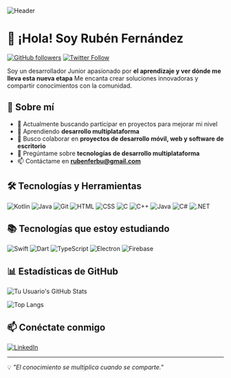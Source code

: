 
![Header](https://media.licdn.com/dms/image/v2/D4D16AQF07hgB9-bH7A/profile-displaybackgroundimage-shrink_350_1400/profile-displaybackgroundimage-shrink_350_1400/0/1721199300699?e=1745452800&v=beta&t=MAfIGJt5OKho9q_q4o_XCYioth3U1kWG-23gYKWhGXY)

# 👋 ¡Hola! Soy Rubén Fernández 

[![GitHub followers](https://img.shields.io/github/followers/tuusuario?style=social)](https://github.com/tuusuario)
[![Twitter Follow](https://img.shields.io/twitter/follow/tuusuario?style=social)](https://twitter.com/tuusuario)

Soy un desarrollador Junior apasionado por **el aprendizaje y ver dónde me lleva esta nueva etapa** Me encanta crear soluciones innovadoras y compartir conocimientos con la comunidad.

## 🚀 Sobre mí

- 🔭 Actualmente buscando participar en proyectos para mejorar mi nivel
- 🌱 Aprendiendo **desarrollo multiplataforma**
- 👯 Busco colaborar en **proyectos de desarrollo móvil, web y software de escritorio**
- 💬 Pregúntame sobre **tecnologías de desarrollo multiplataforma**
- 📫 Contáctame en **rubenferbu@gmail.com**

## 🛠️ Tecnologías y Herramientas

![Kotlin](https://img.shields.io/badge/-Kotlin-0095D5?logo=kotlin&logoColor=white&style=flat-square)
![Java](https://img.shields.io/badge/-Java-007396?logo=java&logoColor=white&style=flat-square)
![Git](https://img.shields.io/badge/-Git-F05032?logo=git&logoColor=white&style=flat-square)
![HTML](https://img.shields.io/badge/-HTML5-E34F26?logo=html5&logoColor=white&style=flat-square)
![CSS](https://img.shields.io/badge/-CSS3-1572B6?logo=css3&logoColor=white&style=flat-square)
![C](https://img.shields.io/badge/-C-A8B9CC?logo=c&logoColor=black&style=flat-square)
![C++](https://img.shields.io/badge/-C++-00599C?logo=c%2B%2B&logoColor=white&style=flat-square)
![Java](https://img.shields.io/badge/-Java-007396?logo=java&logoColor=white&style=flat-square)
![C#](https://img.shields.io/badge/-C%23-239120?logo=c-sharp&logoColor=white&style=flat-square)
![.NET](https://img.shields.io/badge/-.NET-512BD4?logo=dotnet&logoColor=white&style=flat-square)
<!--
![JavaScript](https://img.shields.io/badge/-JavaScript-F7DF1E?logo=javascript&logoColor=black&style=flat-square)
![React](https://img.shields.io/badge/-React-61DAFB?logo=react&logoColor=white&style=flat-square)
![Node.js](https://img.shields.io/badge/-Node.js-339933?logo=node.js&logoColor=white&style=flat-square)
![Flutter](https://img.shields.io/badge/-Flutter-02569B?logo=flutter&logoColor=white&style=flat-square)
-->

## 📚 Tecnologías que estoy estudiando

![Swift](https://img.shields.io/badge/-Swift-FA7343?logo=swift&logoColor=white&style=flat-square)
![Dart](https://img.shields.io/badge/-Dart-0175C2?logo=dart&logoColor=white&style=flat-square)
![TypeScript](https://img.shields.io/badge/-TypeScript-3178C6?logo=typescript&logoColor=white&style=flat-square)
![Electron](https://img.shields.io/badge/-Electron-47848F?logo=electron&logoColor=white&style=flat-square)
![Firebase](https://img.shields.io/badge/-Firebase-FFCA28?logo=firebase&logoColor=black&style=flat-square)

## 📊 Estadísticas de GitHub

![Tu Usuario's GitHub Stats](https://github-readme-stats.vercel.app/api?username=rubenferbu&show_icons=true&theme=radical)

![Top Langs](https://github-readme-stats.vercel.app/api/top-langs/?username=tuusuario&layout=compact&theme=radical)

## 📫 Conéctate conmigo

[![LinkedIn](https://img.shields.io/badge/-LinkedIn-0077B5?logo=linkedin&logoColor=white&style=flat-square)](https://http://www.linkedin.com/in/rub%C3%A9nfern%C3%A1ndezbuz%C3%B3n)
<!--
[![Twitter](https://img.shields.io/badge/-Twitter-1DA1F2?logo=twitter&logoColor=white&style=flat-square)](https://twitter.com/tuusuario)
[![Portfolio](https://img.shields.io/badge/-Portfolio-000?logo=vercel&logoColor=white&style=flat-square)](https://tuportafolio.com)
-->
---
💡 *"El conocimiento se multiplica cuando se comparte."*

<!--
**rubenferbu/rubenferbu** is a ✨ _special_ ✨ repository because its `README.md` (this file) appears on your GitHub profile.

Here are some ideas to get you started:

- 🔭 I’m currently working on ...
- 🌱 I’m currently learning ...
- 👯 I’m looking to collaborate on ...
- 🤔 I’m looking for help with ...
- 💬 Ask me about ...
- 📫 How to reach me: ...
- 😄 Pronouns: ...
- ⚡ Fun fact: ...
-->
